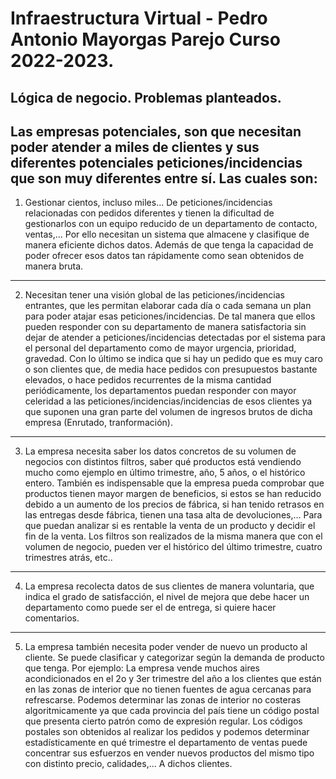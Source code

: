 # Infraestructura Virtual - Pedro Antonio Mayorgas Parejo Curso 2022-2023.

## Lógica de negocio. Problemas planteados.

Las empresas potenciales, son que necesitan poder atender a miles de clientes y sus diferentes potenciales peticiones/incidencias que son muy diferentes entre sí. Las cuales son:
---
1. Gestionar cientos, incluso miles... De peticiones/incidencias relacionadas con pedidos diferentes y tienen la dificultad de gestionarlos con un equipo reducido de un departamento de contacto, ventas,... Por ello necesitan un sistema que almacene y clasifique de manera eficiente dichos datos. Además de que tenga la capacidad de poder ofrecer esos datos tan rápidamente como sean obtenidos de manera bruta.
---
2. Necesitan tener una visión global de las peticiones/incidencias entrantes, que les permitan elaborar cada día o cada semana un plan para poder atajar esas peticiones/incidencias. De tal manera que ellos pueden responder con su departamento de manera satisfactoria sin dejar de atender a peticiones/incidencias detectadas por el sistema para el personal del departamento como de mayor urgencia, prioridad, gravedad. Con lo último se indica que si hay un pedido que es muy caro o son clientes que, de media hace pedidos con presupuestos bastante elevados, o hace pedidos recurrentes de la misma cantidad periódicamente, los departamentos puedan responder con mayor celeridad a las peticiones/incidencias/incidencias de esos clientes ya que suponen una gran parte del volumen de ingresos brutos de dicha empresa (Enrutado, tranformación).
---
3. La empresa necesita saber los datos concretos de su volumen de negocios con distintos filtros, saber qué productos está vendiendo mucho como ejemplo en último trimestre, año, 5 años, o el histórico entero. También es indispensable que la empresa pueda comprobar que productos tienen mayor margen de beneficios, si estos se han reducido debido a un aumento de los precios de fábrica, si han tenido retrasos en las entregas desde fábrica, tienen una tasa alta de devoluciones,... Para que puedan analizar si es rentable la venta de un producto y decidir el fin de la venta. Los filtros son realizados de la misma manera que con el volumen de negocio, pueden ver el histórico del último trimestre, cuatro trimestres atrás, etc..
---
4. La empresa recolecta datos de sus clientes de manera voluntaria, que indica el grado de satisfacción, el nivel de mejora que debe hacer un departamento como puede ser el de entrega, si quiere hacer comentarios.
---
5. La empresa también necesita poder vender de nuevo un producto al cliente. Se puede clasificar y categorizar según la demanda de producto que tenga. Por ejemplo: La empresa vende muchos aires acondicionados en el 2o y 3er trimestre del año a los clientes que están en las zonas de interior que no tienen fuentes de agua cercanas para refrescarse. Podemos determinar las zonas de interior no costeras algoritmicamente ya que cada provincia del país tiene un código postal que presenta cierto patrón como de expresión regular. Los códigos postales son obtenidos al realizar los pedidos y podemos determinar estadísticamente en qué trimestre el departamento de ventas puede concentrar sus esfuerzos en vender nuevos productos del mismo tipo con distinto precio, calidades,... A dichos clientes.